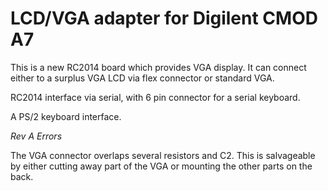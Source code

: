 # LCD/VGA adapter for Digilent CMOD A7

This is a new RC2014 board which provides VGA display.
It can connect either to a surplus VGA LCD via flex connector
or standard VGA.

RC2014 interface via serial, with 6 pin connector for
a serial keyboard.

A PS/2 keyboard interface.

_Rev A Errors_

The VGA connector overlaps several resistors and C2.  This is salvageable
by either cutting away part of the VGA or mounting the other parts on the back.

